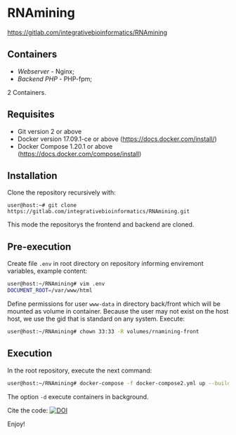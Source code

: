 # RNAmining

https://gitlab.com/integrativebioinformatics/RNAmining

## Containers

- *Webserver* - Nginx;
- *Backend PHP* - PHP-fpm;

2 Containers.

## Requisites

- Git version 2 or above
- Docker version 17.09.1-ce or above (https://docs.docker.com/install/)
- Docker Compose 1.20.1 or above (https://docs.docker.com/compose/install)

## Installation

Clone the repository recursively with:
```
user@host:~# git clone https://gitlab.com/integrativebioinformatics/RNAmining.git
```
This mode the repositorys the frontend and backend are cloned.


## Pre-execution

Create file `.env` in root directory on repository informing enviremont variables, example content:

```bash
user@host:~/RNAmining# vim .env
DOCUMENT_ROOT=/var/www/html
```

Define permissions for user `www-data` in directory back/front which will be mounted as volume in container. Because the user may not exist on the host host, we use the gid that is standard on any system. Execute:

```bash
user@host:~/RNAmining# chown 33:33 -R volumes/rnamining-front
```

## Execution

In the root repository, execute the next command:

```bash
user@host:~/RNAmining# docker-compose -f docker-compose2.yml up --build -d
```
The option `-d` execute containers in background.

Cite the code: [![DOI](https://zenodo.org/badge/359168403.svg)](https://zenodo.org/badge/latestdoi/359168403)

Enjoy!

